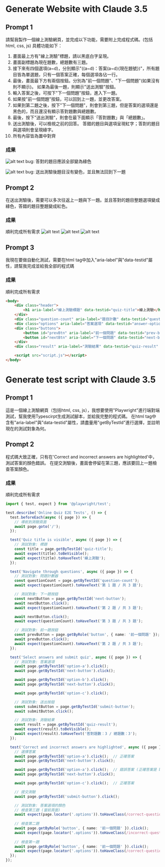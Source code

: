 # Generate Website with Claude 3.5

## Prompt 1
請幫我製作一個線上測驗網頁，並完成以下功能，需要附上完成程式碼。(包括 html, css, js)
具體功能如下：
1. 畫面最上方有"線上測驗"標題，請以黑底白字呈現。
2. 畫面副標題為現在題數，總題數有三題。
3. 接下來有四個選項(a~d)，分別顯示"((a~d)：答案(a~d){現在題號})"，所有題目皆為單選題，只有一個答案正確，每個選項各佔一行。
4. 最後，畫面最下方有兩個按鈕。分別為"前一個問題"、"下一個問題"(如果沒有則不顯示)。
   如果為最後一題，則顯示"送出測驗"按鈕。
5. 輸入答案之後，可按下"下一個問題"按鈕，進入下一題。
6. 如果按"前一個問題"按鈕，可以回到上一題，並更改答案。
7. 如果到第二題之後，按下"下一個問題"，則會到第三題，但是答案的選項還是黑色的，而且還沒有顯示答對題數與總題數。
8. 最後，按下"送出測驗"，則會在最下面顯示「答對題數」與「總題數」。
9. 送出測驗後，可以檢視之前的回答。
   答錯的題目與選項呈現紅字；答對的題目與選項則會呈現綠字。
10. 所有內容皆為置中對齊

### 成果
![alt text](image-1.png)
bug: 答對的題目應該全部變為綠色

![alt text](image-2.png)
bug: 送出測驗後題目沒有變色，並且無法回到下一題

## Prompt 2
在送出測驗後，需要可以多次往返上一題與下一題。並且答對的題目整題選項變成綠色，答錯的題目整題變成紅色。

### 成果
順利完成所有需求
![alt text](image.png)
![alt text](image-3.png)
![alt text](image-4.png)

## Prompt 3
我現在要做自動化測試，需要在html tag中加入"aria-label"與"data-testid"屬性，請幫我完成並給我全部的程式碼

### 成果
順利完成所有需求
```html
<body>
    <div class="header">
        <h1 aria-label="線上測驗標題" data-testid="quiz-title">線上測驗</h1>
    </div>
    <div class="question-count" aria-label="題目計數" data-testid="question-count"></div>
    <div class="options" aria-label="答案選項" data-testid="answer-options"></div>
    <div class="buttons">
        <button id="prevBtn" aria-label="前一個問題" data-testid="prev-button" style="display: none;">前一個問題</button>
        <button id="nextBtn" aria-label="下一個問題" data-testid="next-button">下一個問題</button>
    </div>
    <div class="result" aria-label="測驗結果" data-testid="quiz-result" style="display: none;"></div>

    <script src="script.js"></script>
</body>
```

# Generate test script with Claude 3.5

## Prompt 1
這是一個線上測驗網頁（包括html, css, js），我想要使用"Playwright"進行端對端測試，幫我使用Typescirpt生成測試腳本，並給我完整的程式碼。
在html tag中含有"aria-label"與"data-testid"屬性，請盡量用"getByTestId"進行選擇，並註明現在的測試對象為何。

## Prompt 2
程式碼大致正確，只有在'Correct and incorrect answers are highlighted'中，測試答案的顏色錯誤。
在提交測驗後，畫面會停留在第三題，應該要回上一題檢查答案顏色。

### 成果
順利完成所有需求
```ts
import { test, expect } from '@playwright/test';

test.describe('Online Quiz E2E Tests', () => {
  test.beforeEach(async ({ page }) => {
    // 導航到測驗頁面
    await page.goto('/');
  });

  test('Quiz title is visible', async ({ page }) => {
    // 測試對象: 標題
    const title = page.getByTestId('quiz-title');
    await expect(title).toBeVisible();
    await expect(title).toHaveText('線上測驗');
  });

  test('Navigate through questions', async ({ page }) => {
    // 測試對象: 問題計數器
    const questionCount = page.getByTestId('question-count');
    await expect(questionCount).toHaveText('第 1 題 / 共 3 題');

    // 測試對象: 下一題按鈕
    const nextButton = page.getByTestId('next-button');
    await nextButton.click();
    await expect(questionCount).toHaveText('第 2 題 / 共 3 題');

    await nextButton.click();
    await expect(questionCount).toHaveText('第 3 題 / 共 3 題');

    // 測試對象: 前一題按鈕
    const prevButton = page.getByRole('button', { name: '前一個問題' });
    await prevButton.click();
    await expect(questionCount).toHaveText('第 2 題 / 共 3 題');
  });

  test('Select answers and submit quiz', async ({ page }) => {
    // 測試對象: 答案選項
    await page.getByTestId('option-a').click();
    await page.getByTestId('next-button').click();

    await page.getByTestId('option-b').click();
    await page.getByTestId('next-button').click();

    await page.getByTestId('option-c').click();

    // 測試對象: 送出按鈕
    const submitButton = page.getByTestId('submit-button');
    await submitButton.click();

    // 測試對象: 測驗結果
    const result = page.getByTestId('quiz-result');
    await expect(result).toBeVisible();
    await expect(result).toHaveText('答對題數：3 / 總題數：3');
  });

  test('Correct and incorrect answers are highlighted', async ({ page }) => {
    // 選擇答案
    await page.getByTestId('option-a').click();  // 正確答案
    await page.getByTestId('next-button').click();

    await page.getByTestId('option-a').click();  // 錯誤答案 (正確答案是 b)
    await page.getByTestId('next-button').click();

    await page.getByTestId('option-c').click();  // 正確答案

    // 提交測驗
    await page.getByTestId('submit-button').click();

    // 測試對象: 答案選項的顏色
    // 檢查第三題 (當前頁面)
    await expect(page.locator('.options')).toHaveClass(/correct-question/);
    
    // 檢查第二題
    await page.getByRole('button', { name: '前一個問題' }).click();
    await expect(page.locator('.options')).toHaveClass(/incorrect-question/);
    
    // 檢查第一題
    await page.getByRole('button', { name: '前一個問題' }).click();
    await expect(page.locator('.options')).toHaveClass(/correct-question/);
  });
});
```
